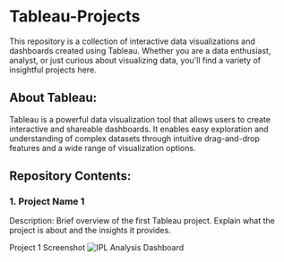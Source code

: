 # Tableau-Projects
This repository is a collection of interactive data visualizations and dashboards created using Tableau. Whether you are a data enthusiast, analyst, or just curious about visualizing data, you'll find a variety of insightful projects here.

## About Tableau:
Tableau is a powerful data visualization tool that allows users to create interactive and shareable dashboards. It enables easy exploration and understanding of complex datasets through intuitive drag-and-drop features and a wide range of visualization options.

## Repository Contents:
### 1. Project Name 1
Description: Brief overview of the first Tableau project. Explain what the project is about and the insights it provides.

Project 1 Screenshot
![IPL Analysis Dashboard](https://github.com/yashsharma1812/Tableau-Projects/assets/145771141/121d0b64-7571-4c6f-89d7-b013196c1d7b)
